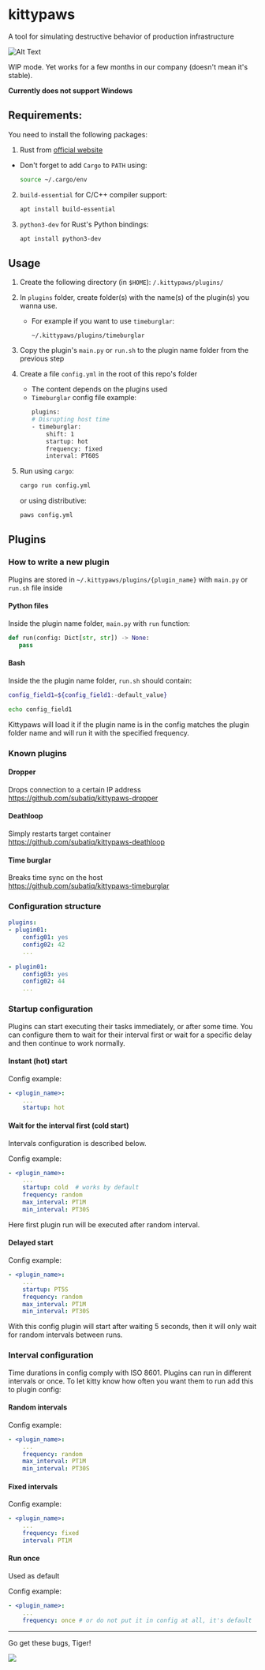 # kittypaws
A tool for simulating destructive behavior of production infrastructure

![Alt Text](https://media.giphy.com/media/vFKqnCdLPNOKc/giphy.gif)

WIP mode. Yet works for a few months in our company (doesn't mean it's stable).

**Currently does not support Windows**

## Requirements:


You need to install the following packages:

1. Rust from [official website](https://www.rust-lang.org/tools/install)
- Don't forget to add `Cargo` to `PATH` using:
    ```bash
    source ~/.cargo/env
    ```
2. `build-essential` for C/C++ compiler support:
    ```bash
    apt install build-essential
    ```
3. `python3-dev` for Rust's Python bindings:

    ```bash
    apt install python3-dev
    ```


## Usage

1. Create the following directory (in `$HOME`):
    `/.kittypaws/plugins/`
2. In `plugins` folder, create folder(s) with the name(s) of the plugin(s) you wanna use.

    * For example if you want to use `timeburglar`:

        `~/.kittypaws/plugins/timeburglar`
3. Copy the plugin's `main.py` or `run.sh` to the plugin name folder from the previous step

4. Create a file `config.yml` in the root of this repo's folder 
    * The content depends on the plugins used
    * `Timeburglar` config file example:
        ```bash
        plugins:
        # Disrupting host time
        - timeburglar:
            shift: 1
            startup: hot
            frequency: fixed
            interval: PT60S
        ```
5. Run using `cargo`:
    ```bash
    cargo run config.yml
    ```

    or using distributive:
    ```bash
    paws config.yml
    ```

## Plugins

### How to write a new plugin

Plugins are stored in `~/.kittypaws/plugins/{plugin_name}` with `main.py` or `run.sh` file inside

#### Python files

Inside the plugin name folder, `main.py` with `run` function:

```python
def run(config: Dict[str, str]) -> None:
   pass
```

#### Bash

Inside the the plugin name folder, `run.sh` should contain:

```bash
config_field1=${config_field1:-default_value}

echo config_field1
```

Kittypaws will load it if the plugin name is in the config matches the plugin folder name and will run it with the specified frequency.

### Known plugins


#### Dropper
Drops connection to a certain IP address\
https://github.com/subatiq/kittypaws-dropper

#### Deathloop
Simply restarts target container\
https://github.com/subatiq/kittypaws-deathloop

#### Time burglar
Breaks time sync on the host\
https://github.com/subatiq/kittypaws-timeburglar


### Configuration structure

```yaml
plugins:
- plugin01:
    config01: yes
    config02: 42
    ...
    
- plugin01:
    config03: yes
    config02: 44
    ...
```
### Startup configuration 

Plugins can start executing their tasks immediately, or after some time. You can configure them to wait for their interval first or wait for a specific delay and then continue to work normally.

#### Instant (hot) start

Config example: 
```yaml
- <plugin_name>: 
    ...
    startup: hot
```

#### Wait for the interval first (cold start)

Intervals configuration is described below.

Config example: 
```yaml
- <plugin_name>: 
    ...
    startup: cold  # works by default
    frequency: random
    max_interval: PT1M
    min_interval: PT30S
```

Here first plugin run will be executed after random interval.


#### Delayed start

Config example: 
```yaml
- <plugin_name>: 
    ...
    startup: PT5S
    frequency: random
    max_interval: PT1M
    min_interval: PT30S
```

With this config plugin will start after waiting 5 seconds, then it will only wait for random intervals between runs.

### Interval configuration

Time durations in config comply with ISO 8601.
Plugins can run in different intervals or once. To let kitty know how often you want them to run add this to plugin config:

#### Random intervals

Config example: 
```yaml
- <plugin_name>: 
    ...
    frequency: random
    max_interval: PT1M
    min_interval: PT30S
```

#### Fixed intervals

Config example: 
```yaml
- <plugin_name>: 
    ...
    frequency: fixed
    interval: PT1M
```

#### Run once

Used as default

Config example: 
```yaml
- <plugin_name>: 
    ...
    frequency: once # or do not put it in config at all, it's default
```


---

Go get these bugs, Tiger!

![](https://cdn.discordapp.com/attachments/694259726619246674/1065994810210652180/image.png)

